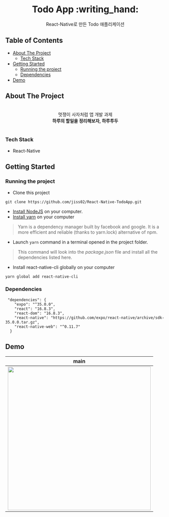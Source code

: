<h1 align="center">Todo App :writing_hand:</h1>
<div align="center">
  React-Native로 만든 Todo 애플리케이션
</div>

## Table of Contents

* [About The Project](#about-the-project)
  * [Tech Stack](#tech-stack)
* [Getting Started](#getting-started)
  * [Running the project](#running-the-project)
  * [Dependencies](#dependencies) 
* [Demo](#Demo)

## About The Project

<div align="center">
<br/>
멋쟁이 사자처럼 앱 개발 과제 <br/>
    <b>하루의 할일을 정리해보자, 하루투두</b>
</div>
&nbsp;

### Tech Stack

 - React-Native
 
## Getting Started
 
### Running the project

- Clone this project

```
git clone https://github.com/jiss02/React-Native-TodoApp.git
```

- [Install NodeJS](https://nodejs.org/en/) on your computer.
- [Install yarn](https://yarnpkg.com/en/docs/install) on your computer

> Yarn is a dependency manager built by facebook and google. It is a more efficient and reliable (thanks to yarn.lock) alternative of npm.

- Launch `yarn` command in a terminal opened in the project folder.

> This command will look into the *package.json* file and install all the dependencies listed here.

- Install react-native-cli globally on your computer

```
yarn global add react-native-cli
```

### Dependencies
```
 "dependencies": {
    "expo": "^35.0.0",
    "react": "16.8.3",
    "react-dom": "16.8.3",
    "react-native": "https://github.com/expo/react-native/archive/sdk-35.0.0.tar.gz",
    "react-native-web": "^0.11.7"
  }
```

## Demo

<div align="center">
  
| main |
| :--: |
| <img src="https://cdn-class.likelion.org/media/submissions/V85XDVPsoO1ASM.jpg" width="450"/> |
  
</div>
